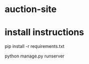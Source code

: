 # auction-site

# install instructions
pip install -r requirements.txt

python manage.py runserver




